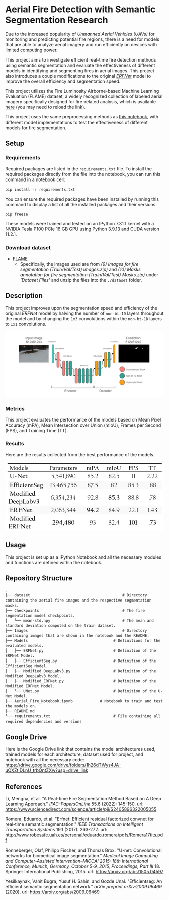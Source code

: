 # Aerial Fire Detection with Semantic Segmentation Research
Due to the increased popularity of *Unmanned Aerial Vehicles (UAVs)* for monitoring and predicting potential fire regions, there is a need for models that are able to analyze aerial imagery and run efficiently on devices with limited computing power. 

This project aims to investigate efficient real-time fire detection methods using semantic segmentation and evaluate the effectiveness of different models in identifying and segmenting fires in aerial images. This project also introduces a couple modifications to the original [*ERFNet*](http://www.robesafe.uah.es/personal/eduardo.romera/pdfs/Romera17tits.pdf) model to improve the overall efficiency and segmentation speed.

This project utilizes the Fire Luminosity Airborne-based Machine Learning Evaluation (FLAME) dataset, a widely recognized collection of labeled aerial imagery specifically designed for fire-related analysis, which is available [here](https://ieee-dataport.org/open-access/flame-dataset-aerial-imagery-pile-burn-detection-using-drones-uavs) (you may need to reload the link). 

This project uses the same preprocessing methods as [this notebook](https://github.com/maidacundo/real-time-fire-segmentation-deep-learning/blob/main/Fire%20Segmentation%20Pipeline.ipynb), with different model implementations to test the effectiveness of different models for fire segmentation.

## Setup

### Requirements
Required packages are listed in the `requirements.txt` file.
To install the required packages directly from the file into the notebook, you can run this command in a notebook cell:
```sh
pip install -r requirements.txt
```
You can ensure the required packages have been installed by running this command to display a list of all the installed packages and their versions:
```sh
pip freeze
```

These models were trained and tested on an IPython 7.31.1 kernel with a NVIDIA Tesla P100 PCIe 16 GB GPU using Python 3.9.13 and CUDA version 11.2.1.

### Download dataset
* [FLAME](https://ieee-dataport.org/open-access/flame-dataset-aerial-imagery-pile-burn-detection-using-drones-uavs)
  * Specifically, the images used are from *(9) Images for fire segmentation (Train/Val/Test) Images.zip)* and *(10) Masks annotation for fire segmentation (Train/Val/Test) Masks.zip)* under *'Dataset Files'* and unzip the files into the `./dataset` folder.

## Description
This project improves upon the segmentation speed and efficiency of the original *ERFNet* model by halving the number of `non-bt-1D` layers throughout the model and by changing the `1x3` convolutions within the `non-bt-1D` layers to `1x1` convolutions.

![](Images/Modified-ERFNet-Diagram.png)

### Metrics
This project evaluates the performance of the models based on Mean Pixel Accuracy (mPA), Mean Intersection over Union (mIoU), Frames per Second (FPS), and Training Time (TT).

### Results
Here are the results collected from the best performance of the models.

![](Images/Result-Table2.png)

## Usage
This project is set up as a IPython Notebook and all the necessary modules and functions are defined within the notebook.

## Repository Structure
    .
    ├── dataset                                         # Directory containing the aerial fire images and the respective segmentation masks.
    ├── Checkpoints                                     # The fire segmentation model checkpoints.
    │   └── mean-std.npy                                # The mean and standard deviation computed on the train dataset.
    ├── Images                                          # Directory containing images that are shown in the notebook and the README.
    ├── Models                                      # Definitions for the evaluated models.
    │   ├── ERFNet.py                               # Definition of the ERFNet Model.
    │   ├── EfficientSeg.py                         # Definition of the EfficientSeg Model.
    │   ├── Modified_DeepLabv3.py                   # Definition of the Modified DeepLabv3 Model.
    │   ├── Modified_ERFNet.py                      # Definition of the Modified ERFNet Model.
    │   └── UNet.py                                 # Definition of the U-Net Model.
    ├── Aerial_Fire_Notebook.ipynb            # Notebook to train and test the models on.
    ├── README.md                 
    └── requirements.txt                            # File containing all required dependencies and versions

## Google Drive
Here is the Google Drive link that contains the model architectures used, trained models for each architecture, dataset used for project, and notebook with all the necessary code:
https://drive.google.com/drive/folders/1h26dTWys4JA-uOXZtIDLnU_trbQntZXw?usp=drive_link

## References
Li, Mengna, et al. "A Real-time Fire Segmentation Method Based on A Deep Learning Approach." *IFAC-PapersOnLine* 55.6 (2022): 145-150. url: https://www.sciencedirect.com/science/article/pii/S2405896322005055

Romera, Eduardo, et al. "Erfnet: Efficient residual factorized convnet for real-time semantic segmentation." *IEEE Transactions on Intelligent Transportation Systems* 19.1 (2017): 263-272. url: http://www.robesafe.uah.es/personal/eduardo.romera/pdfs/Romera17tits.pdf

Ronneberger, Olaf, Philipp Fischer, and Thomas Brox. "U-net: Convolutional networks for biomedical image segmentation." *Medical Image Computing and Computer-Assisted Intervention–MICCAI 2015: 18th International Conference, Munich, Germany, October 5-9, 2015, Proceedings, Part III* 18. Springer International Publishing, 2015. url: https://arxiv.org/abs/1505.04597

Yesilkaynak, Vahit Bugra, Yusuf H. Sahin, and Gozde Unal. "Efficientseg: An efficient semantic segmentation network." *arXiv preprint arXiv:2009.06469* (2020). url: https://arxiv.org/abs/2009.06469


